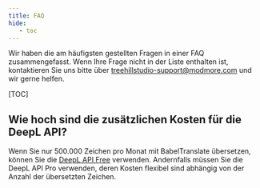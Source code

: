 ```yaml
---
title: FAQ
hide:
   - toc
---
```


Wir haben die am häufigsten gestellten Fragen in einer FAQ zusammengefasst. Wenn
Ihre Frage nicht in der Liste enthalten ist, kontaktieren Sie uns bitte über
treehillstudio-support@modmore.com und wir gerne helfen.

[TOC]

## Wie hoch sind die zusätzlichen Kosten für die DeepL API?

Wenn Sie nur 500.000 Zeichen pro Monat mit BabelTranslate übersetzen, können Sie
die [DeepL API Free](https://www.deepl.com/de/pro-api) verwenden. Andernfalls
müssen Sie die DeepL API Pro verwenden, deren Kosten flexibel sind abhängig von
der Anzahl der übersetzten Zeichen.
